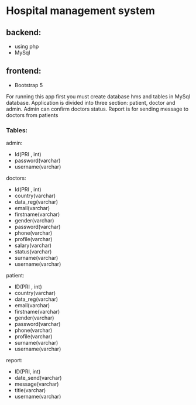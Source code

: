 # Hospital management system

## backend:
- using php
- MySql

## frontend:

- Bootstrap 5

For running this app first you must create database hms and tables in MySql database.
Application is divided into three section: patient, doctor and admin.
Admin can confirm doctors status.
Report is for sending message to doctors from patients
### Tables:

admin:
 - Id(PRI , int)
 - password(varchar)
- username(varchar)

doctors:
- Id(PRI , int)
- country(varchar)
- data_reg(varchar)
- email(varchar)
- firstname(varchar)
- gender(varchar)
- password(varchar)
- phone(varchar)
- profile(varchar)
- salary(varchar)
- status(varchar)
- surname(varchar)
- username(varchar)

patient:
- ID(PRI , int)
- country(varchar)
- data_reg(varchar)
- email(varchar)
- firstname(varchar)
- gender(varchar)
- password(varchar)
- phone(varchar)
- profile(varchar)
- surname(varchar)
- username(varchar) 

report:
- ID(PRI, int)
- date_send(varchar)
- message(varchar)
- title(varchar)
- username(varchar)
